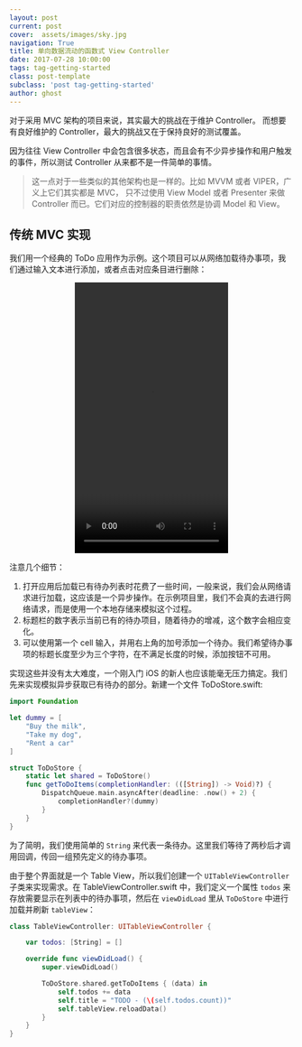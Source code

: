 ```yaml
---
layout: post
current: post
cover:  assets/images/sky.jpg
navigation: True
title: 单向数据流动的函数式 View Controller
date: 2017-07-28 10:00:00
tags: tag-getting-started
class: post-template
subclass: 'post tag-getting-started'
author: ghost
---
```



对于采用 MVC 架构的项目来说，其实最大的挑战在于维护 Controller。
而想要有良好维护的 Controller，最大的挑战又在于保持良好的测试覆盖。

因为往往 View Controller 中会包含很多状态，而且会有不少异步操作和用户触发的事件，所以测试 Controller 从来都不是一件简单的事情。

> 这一点对于一些类似的其他架构也是一样的。比如 MVVM 或者 VIPER，广义上它们其实都是 MVC，
只不过使用 View Model 或者 Presenter 来做 Controller 而已。它们对应的控制器的职责依然是协调 Model 和 View。


## 传统 MVC 实现

我们用一个经典的 ToDo 应用作为示例。这个项目可以从网络加载待办事项，我们通过输入文本进行添加，或者点击对应条目进行删除：

<center>
<video width="272" height="480" controls>
  <source src="/assets/images/2017/todo-video.mp4" type="video/mp4">
</video>
</center>

注意几个细节：

1. 打开应用后加载已有待办列表时花费了一些时间，一般来说，我们会从网络请求进行加载，这应该是一个异步操作。在示例项目里，我们不会真的去进行网络请求，而是使用一个本地存储来模拟这个过程。
2. 标题栏的数字表示当前已有的待办项目，随着待办的增减，这个数字会相应变化。
3. 可以使用第一个 cell 输入，并用右上角的加号添加一个待办。我们希望待办事项的标题长度至少为三个字符，在不满足长度的时候，添加按钮不可用。

实现这些并没有太大难度，一个刚入门 iOS 的新人也应该能毫无压力搞定。我们先来实现模拟异步获取已有待办的部分。新建一个文件 ToDoStore.swift:

```swift
import Foundation

let dummy = [
    "Buy the milk",
    "Take my dog",
    "Rent a car"
]

struct ToDoStore {
    static let shared = ToDoStore()
    func getToDoItems(completionHandler: (([String]) -> Void)?) {
        DispatchQueue.main.asyncAfter(deadline: .now() + 2) {
            completionHandler?(dummy)
        }
    }
}
```

为了简明，我们使用简单的 `String` 来代表一条待办。这里我们等待了两秒后才调用回调，传回一组预先定义的待办事项。

由于整个界面就是一个 Table View，所以我们创建一个 `UITableViewController` 子类来实现需求。在 TableViewController.swift 中，我们定义一个属性 `todos` 来存放需要显示在列表中的待办事项，然后在 `viewDidLoad` 里从 `ToDoStore` 中进行加载并刷新 `tableView`：

```swift
class TableViewController: UITableViewController {

    var todos: [String] = []

    override func viewDidLoad() {
        super.viewDidLoad()

        ToDoStore.shared.getToDoItems { (data) in
            self.todos += data
            self.title = "TODO - (\(self.todos.count))"
            self.tableView.reloadData()
        }
    }
}
```

